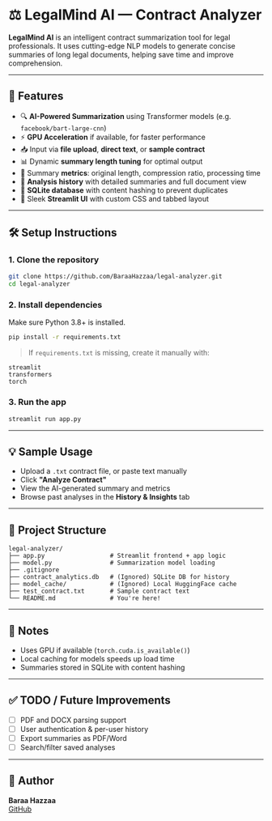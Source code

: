 # ⚖️ LegalMind AI — Contract Analyzer

**LegalMind AI** is an intelligent contract summarization tool for legal professionals. It uses cutting-edge NLP models to generate concise summaries of long legal documents, helping save time and improve comprehension.

---

## 🚀 Features

- 🔍 **AI-Powered Summarization** using Transformer models (e.g. `facebook/bart-large-cnn`)
- ⚡ **GPU Acceleration** if available, for faster performance
- 📥 Input via **file upload**, **direct text**, or **sample contract**
- 📊 Dynamic **summary length tuning** for optimal output
- 🧠 Summary **metrics**: original length, compression ratio, processing time
- 🧾 **Analysis history** with detailed summaries and full document view
- 💾 **SQLite database** with content hashing to prevent duplicates
- 🎨 Sleek **Streamlit UI** with custom CSS and tabbed layout

---


## 🛠️ Setup Instructions

### 1. Clone the repository

```bash
git clone https://github.com/BaraaHazzaa/legal-analyzer.git
cd legal-analyzer
```

### 2. Install dependencies

Make sure Python 3.8+ is installed.

```bash
pip install -r requirements.txt
```

> If `requirements.txt` is missing, create it manually with:
```text
streamlit
transformers
torch
```

### 3. Run the app

```bash
streamlit run app.py
```

---

## 💡 Sample Usage

- Upload a `.txt` contract file, or paste text manually
- Click **"Analyze Contract"**
- View the AI-generated summary and metrics
- Browse past analyses in the **History & Insights** tab

---

## 📁 Project Structure

```
legal-analyzer/
├── app.py                  # Streamlit frontend + app logic
├── model.py                # Summarization model loading
├── .gitignore
├── contract_analytics.db   # (Ignored) SQLite DB for history
├── model_cache/            # (Ignored) Local HuggingFace cache
├── test_contract.txt       # Sample contract text
└── README.md               # You're here!
```

---

## 📌 Notes

- Uses GPU if available (`torch.cuda.is_available()`)
- Local caching for models speeds up load time
- Summaries stored in SQLite with content hashing

---

## ✅ TODO / Future Improvements

- [ ] PDF and DOCX parsing support
- [ ] User authentication & per-user history
- [ ] Export summaries as PDF/Word
- [ ] Search/filter saved analyses

---

## 👤 Author

**Baraa Hazzaa**  
[GitHub](https://github.com/BaraaHazzaa)
